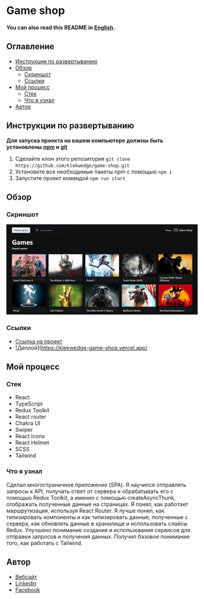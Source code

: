 # Game shop

**You can also read this README in [English](https://github.com/klekwedge/game-shop/blob/main/README.EN.md).**

## Оглавление

- [Инструкции по развертыванию](#инструкции-по-развертыванию)
- [Обзор](#обзор)
  - [Скриншот](#скриншот)
  - [Ссылки](#ссылки)
- [Мой процесс](#мой-процесс)
  - [Стек](#стек)
  - [Что я узнал](#что-я-узнал)
- [Автор](#автор)

## Инструкции по развертыванию

**Для запуска проекта на вашем компьютере должны быть установлены [npm](https://nodejs.org/en/) и [git](https://git-scm.com/downloads)**

1. Сделайте клон этого репозитория ```git clone https://github.com/klekwedge/game-shop.git```
2. Установите все необходимые пакеты npm с помощью ```npm i```
3. Запустите проект командой ```npm run start```

## Обзор

### Скриншот

![Главный экран](./preview/screenshot.png)

### Ссылки

- [Ссылка на проект](https://github.com/klekwedge/game-shop)
- [Деплой](https://klekwedge-game-shop.vercel.app/

## Мой процесс

### Стек

- React
- TypeScript
- Redux Toolkit
- React router
- Chakra UI
- Swiper
- React Icons
- React Helmet
- SCSS
- Tailwind

### Что я узнал

Сделал многостраничное приложение (SPA). Я научился отправлять запросы к API, получать ответ от сервера и обрабатывать его с помощью Redux Toolkit, а именно с помощью createAsyncThunk, отображать полученные данные на страницах. Я понял, как работает маршрутизация, используя React Router. Я лучше понял, как типизировать компоненты и как типизировать данные, полученные с сервера, как обновлять данные в хранилище и использовать слайсы Redux. Улучшено понимание создания и использования сервисов для отправки запросов и получения данных. Получил базовое понимание того, как работать с Tailwind.

## Автор

- [Вебсайт](https://klekwedge-cv.vercel.app/)
- [Linkedin](https://www.linkedin.com/in/klekwedge/)
- [Facebook](https://www.facebook.com/klekwedge)
